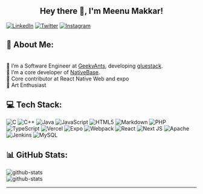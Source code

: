 <h2 align="center"> Hey there 👋, I'm Meenu Makkar! </h2>
<div>

[![LinkedIn](https://img.shields.io/badge/LinkedIn-%230077B5.svg?logo=linkedin&logoColor=white)](https://linkedin.com/in/meenumakkar)
[![Twitter](https://img.shields.io/badge/Twitter-%231DA1F2.svg?logo=Twitter&logoColor=white)](https://twitter.com/meenu_makkar) 
[![Instagram](https://img.shields.io/badge/Instagram-%23E4405F.svg?logo=Instagram&logoColor=white)](https://instagram.com/meenumakkar7) 

  
## 💫 About Me:
<br />🔭 I’m a Software Engineer at [GeekyAnts](https://geekyants.com), developing [gluestack](https://gluestack.io).
<br />👯 I’m a core developer of [NativeBase](https://nativebase.io).
<br />📇 Core contributor at React Native Web and expo
<br />🎨 Art Enthusiast




## 💻 Tech Stack:
![C](https://img.shields.io/badge/c-%2300599C.svg?style=for-the-badge&logo=c&logoColor=white) ![C++](https://img.shields.io/badge/c++-%2300599C.svg?style=for-the-badge&logo=c%2B%2B&logoColor=white) ![Java](https://img.shields.io/badge/java-%23ED8B00.svg?style=for-the-badge&logo=java&logoColor=white) ![JavaScript](https://img.shields.io/badge/javascript-%23323330.svg?style=for-the-badge&logo=javascript&logoColor=%23F7DF1E) ![HTML5](https://img.shields.io/badge/html5-%23E34F26.svg?style=for-the-badge&logo=html5&logoColor=white) ![Markdown](https://img.shields.io/badge/markdown-%23000000.svg?style=for-the-badge&logo=markdown&logoColor=white) ![PHP](https://img.shields.io/badge/php-%23777BB4.svg?style=for-the-badge&logo=php&logoColor=white) ![TypeScript](https://img.shields.io/badge/typescript-%23007ACC.svg?style=for-the-badge&logo=typescript&logoColor=white) ![Vercel](https://img.shields.io/badge/vercel-%23000000.svg?style=for-the-badge&logo=vercel&logoColor=white) ![Expo](https://img.shields.io/badge/expo-1C1E24?style=for-the-badge&logo=expo&logoColor=#D04A37) ![Webpack](https://img.shields.io/badge/webpack-%238DD6F9.svg?style=for-the-badge&logo=webpack&logoColor=black) ![React](https://img.shields.io/badge/react-%2320232a.svg?style=for-the-badge&logo=react&logoColor=%2361DAFB) ![Next JS](https://img.shields.io/badge/Next-black?style=for-the-badge&logo=next.js&logoColor=white) ![Apache](https://img.shields.io/badge/apache-%23D42029.svg?style=for-the-badge&logo=apache&logoColor=white) ![Jenkins](https://img.shields.io/badge/jenkins-%232C5263.svg?style=for-the-badge&logo=jenkins&logoColor=white) ![MySQL](https://img.shields.io/badge/mysql-%2300f.svg?style=for-the-badge&logo=mysql&logoColor=white)


## 📊 GitHub Stats:
![github-stats](https://github-readme-stats.vercel.app/api?username=makkarmeenu&theme=dark&hide_border=false&include_all_commits=false&count_private=false)<br/>
![github-stats](https://github-readme-stats.vercel.app/api/top-langs/?username=makkarmeenu&theme=dark&hide_border=false&include_all_commits=false&count_private=false&layout=compact)


</div>

---


